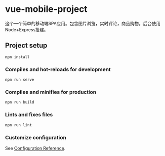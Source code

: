 # vue-mobile-project
这个一个简单的移动端SPA应用。包含图片浏览，实时评论，商品购物。后台使用Node+Express搭建。
## Project setup
```
npm install
```

### Compiles and hot-reloads for development
```
npm run serve
```

### Compiles and minifies for production
```
npm run build
```

### Lints and fixes files
```
npm run lint
```

### Customize configuration
See [Configuration Reference](https://cli.vuejs.org/config/).
